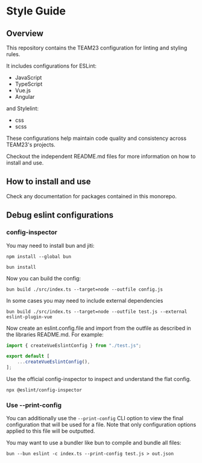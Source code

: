 # Style Guide

## Overview

This repository contains the TEAM23 configuration for linting and styling rules.

It includes configurations for ESLint:
- JavaScript
- TypeScript
- Vue.js
- Angular

and Stylelint:
- css
- scss

These configurations help maintain code quality and consistency across TEAM23's projects.

Checkout the independent README.md files for more information on how to install and use.

## How to install and use

Check any documentation for packages contained in this monorepo.

## Debug eslint configurations

### config-inspector

You may need to install bun and jiti:

```shell
npm install --global bun

bun install
```

Now you can build the config:

```shell
bun build ./src/index.ts --target=node --outfile config.js
```

In some cases you may need to include external dependencies

```shell
bun build ./src/index.ts --target=node --outfile test.js --external eslint-plugin-vue
```

Now create an eslint.config.file and import from the outfile as described in the libraries README.md.
For example:

```ts
import { createVueEslintConfig } from "./test.js";

export default [
    ...createVueEslintConfig(),
];
```

Use the official config-inspector to inspect and understand the flat config.

```shell
npx @eslint/config-inspector
```

### Use --print-config

You can additionally use the `--print-config` CLI option to view the final configuration that will be used for a file. Note that only
configuration options applied to this file will be outputted.

You may want to use a bundler like bun to compile and bundle all files:

```
bun --bun eslint -c index.ts --print-config test.js > out.json
```
